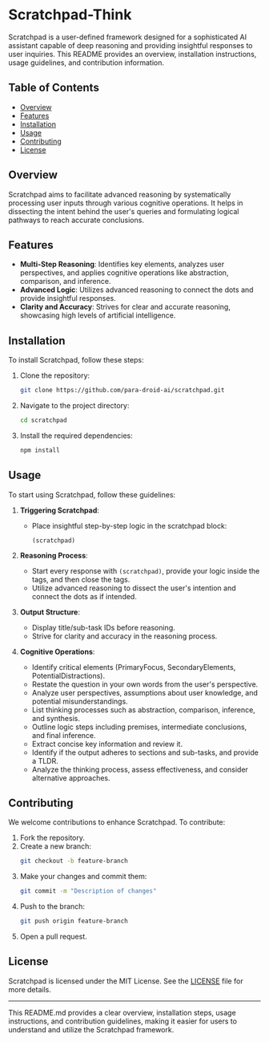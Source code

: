 # Scratchpad-Think

Scratchpad is a user-defined framework designed for a sophisticated AI assistant capable of deep reasoning and providing insightful responses to user inquiries. This README provides an overview, installation instructions, usage guidelines, and contribution information.

## Table of Contents
- [Overview](#overview)
- [Features](#features)
- [Installation](#installation)
- [Usage](#usage)
- [Contributing](#contributing)
- [License](#license)

## Overview

Scratchpad aims to facilitate advanced reasoning by systematically processing user inputs through various cognitive operations. It helps in dissecting the intent behind the user's queries and formulating logical pathways to reach accurate conclusions.

## Features

- **Multi-Step Reasoning**: Identifies key elements, analyzes user perspectives, and applies cognitive operations like abstraction, comparison, and inference.
- **Advanced Logic**: Utilizes advanced reasoning to connect the dots and provide insightful responses.
- **Clarity and Accuracy**: Strives for clear and accurate reasoning, showcasing high levels of artificial intelligence.

## Installation

To install Scratchpad, follow these steps:

1. Clone the repository:
    ```bash
    git clone https://github.com/para-droid-ai/scratchpad.git
    ```
2. Navigate to the project directory:
    ```bash
    cd scratchpad
    ```
3. Install the required dependencies:
    ```bash
    npm install
    ```

## Usage

To start using Scratchpad, follow these guidelines:

1. **Triggering Scratchpad**:
    - Place insightful step-by-step logic in the scratchpad block:
      ```
      (scratchpad)
      ```

2. **Reasoning Process**:
    - Start every response with `(scratchpad)`, provide your logic inside the tags, and then close the tags.
    - Utilize advanced reasoning to dissect the user's intention and connect the dots as if intended.

3. **Output Structure**:
    - Display title/sub-task IDs before reasoning.
    - Strive for clarity and accuracy in the reasoning process.

4. **Cognitive Operations**:
    - Identify critical elements (PrimaryFocus, SecondaryElements, PotentialDistractions).
    - Restate the question in your own words from the user's perspective.
    - Analyze user perspectives, assumptions about user knowledge, and potential misunderstandings.
    - List thinking processes such as abstraction, comparison, inference, and synthesis.
    - Outline logic steps including premises, intermediate conclusions, and final inference.
    - Extract concise key information and review it.
    - Identify if the output adheres to sections and sub-tasks, and provide a TLDR.
    - Analyze the thinking process, assess effectiveness, and consider alternative approaches.

## Contributing

We welcome contributions to enhance Scratchpad. To contribute:

1. Fork the repository.
2. Create a new branch:
    ```bash
    git checkout -b feature-branch
    ```
3. Make your changes and commit them:
    ```bash
    git commit -m "Description of changes"
    ```
4. Push to the branch:
    ```bash
    git push origin feature-branch
    ```
5. Open a pull request.

## License

Scratchpad is licensed under the MIT License. See the [LICENSE](LICENSE) file for more details.

---

This README.md provides a clear overview, installation steps, usage instructions, and contribution guidelines, making it easier for users to understand and utilize the Scratchpad framework.
